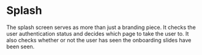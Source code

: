 # Splash

The splash screen serves as more than just a branding piece. It checks the user authentication status and decides which page to take the user to. It also checks whether or not the user has seen the onboarding slides have been seen.
